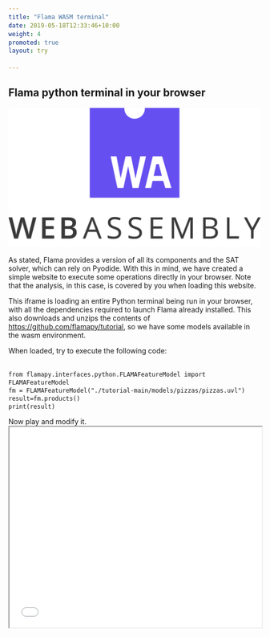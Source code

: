 ```yaml
---
title: "Flama WASM terminal"
date: 2019-05-18T12:33:46+10:00
weight: 4
promoted: true
layout: try

---
```

## Flama python terminal in your browser

![Web assembly](/images/illustrations/web_assembly.png)

As stated, Flama provides a version of all its components and the SAT solver, which can rely on Pyodide. With this in mind, we have created a simple website to execute some operations directly in your browser. Note that the analysis, in this case, is covered by you when loading this website. 

This iframe is loading an entire Python terminal being run in your browser, with all the dependencies required to launch Flama already installed. This also downloads and unzips the contents of https://github.com/flamapy/tutorial, so we have some models available in the wasm environment.

When loaded, try to execute the following code:
 <link rel="stylesheet"
        href="https://cdnjs.cloudflare.com/ajax/libs/highlight.js/10.0.3/styles/default.min.css">
  <script src="https://cdnjs.cloudflare.com/ajax/libs/highlight.js/10.0.3/highlight.min.js"></script>
  <script>hljs.initHighlightingOnLoad();</script>
  <pre><code class="python">
from flamapy.interfaces.python.FLAMAFeatureModel import FLAMAFeatureModel
fm = FLAMAFeatureModel("./tutorial-main/models/pizzas/pizzas.uvl")
result=fm.products() 
print(result)
</code></pre>
Now play and modify it.
<iframe id="inlineFrameExample"
    title="Inline Frame Example"
    width="100%"
    height="400"
    src="/assets/web_assembly/console.html">
</iframe>